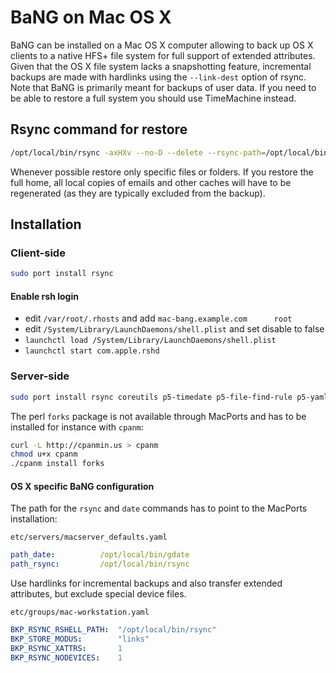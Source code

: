 BaNG on Mac OS X
================

BaNG can be installed on a Mac OS X computer allowing to back up OS X clients to a native HFS+ file system for full support of extended attributes. Given that the OS X file system lacks a snapshotting feature, incremental backups are made with hardlinks using the `--link-dest` option of rsync. Note that BaNG is primarily meant for backups of user data. If you need to be able to restore a full system you should use TimeMachine instead.


Rsync command for restore
-------------------------

```sh
/opt/local/bin/rsync -axHXv --no-D --delete --rsync-path=/opt/local/bin/rsync --stats ORIGIN DESTINATION
```

Whenever possible restore only specific files or folders. If you restore the full home, all local copies of emails and other caches will have to be regenerated (as they are typically excluded from the backup).


Installation
------------

### Client-side

```sh
sudo port install rsync
```

#### Enable rsh login

  * edit `/var/root/.rhosts` and add `mac-bang.example.com      root`
  * edit `/System/Library/LaunchDaemons/shell.plist` and set disable to false
  * `launchctl load /System/Library/LaunchDaemons/shell.plist`
  * `launchctl start com.apple.rshd`

### Server-side

```sh
sudo port install rsync coreutils p5-timedate p5-file-find-rule p5-yaml-tiny p5-dbd-mysql p5-mime-lite p5-template-toolkit
```

The perl `forks` package is not available through MacPorts and has to be installed for instance with `cpanm`:

```sh
curl -L http://cpanmin.us > cpanm
chmod u+x cpanm
./cpanm install forks
```

#### OS X specific BaNG configuration

The path for the `rsync` and `date` commands has to point to the MacPorts installation:

`etc/servers/macserver_defaults.yaml`

```yaml
path_date:          /opt/local/bin/gdate
path_rsync:         /opt/local/bin/rsync
```

Use hardlinks for incremental backups and also transfer extended attributes, but exclude special device files.

`etc/groups/mac-workstation.yaml`

```yaml
BKP_RSYNC_RSHELL_PATH:  "/opt/local/bin/rsync"
BKP_STORE_MODUS:        "links"
BKP_RSYNC_XATTRS:       1
BKP_RSYNC_NODEVICES:    1
```
